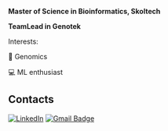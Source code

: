 **Master of Science in Bioinformatics, Skoltech**

**TeamLead in Genotek**

Interests:

🧬 Genomics

💻 ML enthusiast

## Contacts
[![LinkedIn](https://img.shields.io/badge/LinkedIn--brightgreen?style=social&logo=LinkedIn)](https://www.linkedin.com/in/michil-trofimov-7a748a232/)
[![Gmail Badge](https://img.shields.io/badge/-trofimov.michil@gmail.com-c14438?style=flat-square&logo=Gmail&logoColor=white&link=mailto:trofimov.michil@gmail.com)](mailto:trofimov.michil@gmail.com)




